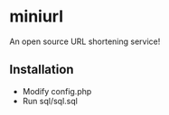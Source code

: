 # miniurl
An open source URL shortening service!

## Installation
- Modify config.php
- Run sql/sql.sql
